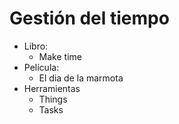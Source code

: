 # Gestión del tiempo

* Libro:
  * Make time
* Película:
  * El dia de la marmota
* Herramientas
  * Things
  * Tasks
